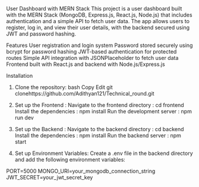 
User Dashboard with MERN Stack
This project is a user dashboard built with the MERN Stack (MongoDB, Express.js, React.js, Node.js) that includes authentication and a simple API to fetch user data. The app allows users to register, log in, and view their user details, with the backend secured using JWT and password hashing.

Features
User registration and login system
Password stored securely using bcrypt for password hashing
JWT-based authentication for protected routes
Simple API integration with JSONPlaceholder to fetch user data
Frontend built with React.js and backend with Node.js/Express.js

Installation
1. Clone the repository:
bash
Copy
Edit
git clonehttps://github.com/Adithyan121/Technical_round.git
2. Set up the Frontend :
Navigate to the frontend directory : cd frontend
Install the dependencies : npm install
Run the development server : npm run dev

3. Set up the Backend :
Navigate to the backend directory : cd backend
Install the dependencies : npm install
Run the backend server : npm start

4. Set up Environment Variables:
Create a .env file in the backend directory and add the following environment variables:

PORT=5000
MONGO_URI=your_mongodb_connection_string
JWT_SECRET=your_jwt_secret_key
